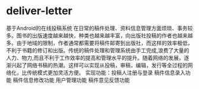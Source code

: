 # deliver-letter
基于Android的在线投稿系统
在日常的稿件处理、资料信息管理方面烦琐、事务较多。图书的出版速度越来越快，种类也越来越丰富，向出版社投稿的作者也越来越多。由于地域的限制，作者通常都需要将稿件邮寄到出版社，而这样的效率极低，不利于书籍的修订和出版。传统的稿件处理和管理系统由手工完成,浪费了大量的人力、物力,而且不利于工作效率的提高和管理水平的提升。随着网络的发展，逐渐兴起了网络书稿的热潮。这样可以实现从投稿，审稿，编辑，发行等全过程的网络化，比传统模式更加灵活方便。
实现功能：投稿人注册与登录
		     稿件信息录入功能
		     稿件信息修改功能
		     用户管理功能
			   稿件意见反馈功能

